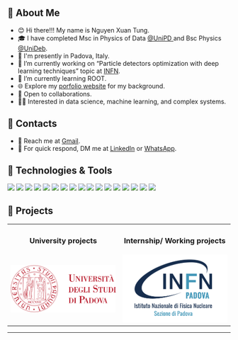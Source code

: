 ## 🚀 About Me

- 😊 Hi there!!! My name is Nguyen Xuan Tung.
- 🎓 I have completed Msc in Physics of Data <a href="https://www.unipd.it/en/educational-offer/master-s-degrees/school-of-science?tipo=LM&scuola=SC&ordinamento=2018&key=SC2443"> @UniPD </a> and Bsc Physics <a href="https://edu.unideb.hu/p/physics-bsc">@UniDeb</a>.
- 📍 I'm presently in Padova, Italy.
- 🔭 I’m currently working on “Particle detectors optimization with deep learning techniques” topic at [INFN](https://www.pd.infn.it/it/).
-  🌱 I’m currently learning ROOT.
- 🌐 Explore my [porfolio website](https://tungcg1906.github.io/NguyenXuanTung/) for my background.
- 🤝 Open to collaborations.
- 👨‍💻 Interested in data science,  machine learning, and complex systems.
 

## 📨 Contacts
- 📧 Reach me at [Gmail](mailto:tungcg1906@gmail.com).
- 📲 For quick respond, DM me at [LinkedIn](https://linkedin.com/in/tungnguyen1998) or [WhatsApp](https://wa.me/393518346577?text=Hello%20Tung).

## 🔧 Technologies & Tools

![](https://img.shields.io/badge/OS-Ubuntu-informational?style=flat&logo=Ubuntu&logoColor=white&color=bc422b)
![](https://img.shields.io/badge/OS-MacOs-informational?style=flat&logo=MacOs&logoColor=white&color=bc422b)
![](https://img.shields.io/badge/OS-Windows-informational?style=flat&logo=Windows&logoColor=white&color=bc422b)
![](https://img.shields.io/badge/Code-JavaScript-informational?style=flat&logo=javascript&logoColor=white&color=bc422b)
![](https://img.shields.io/badge/Code-HTML-informational?style=flat&logo=html5&logoColor=white&color=bc422b)
![](https://img.shields.io/badge/Code-C-informational?style=flat&logo=C&logoColor=white&color=bc422b)
![](https://img.shields.io/badge/Code-C++-informational?style=flat&logo=c%2B%2B&logoColor=white&color=bc422b)
![](https://img.shields.io/badge/Code-Python-informational?style=flat&logo=python&logoColor=white&color=bc422b)
![](https://img.shields.io/badge/Code-R-informational?style=flat&logo=R&logoColor=white&color=bc422b)
![](https://img.shields.io/badge/Code-MATLAB-informational?style=flat&logo=mathworks&logoColor=white&color=bc422b)
![](https://img.shields.io/badge/Shell-Bash-informational?style=flat&logo=gnu-bash&logoColor=white&color=bc422b)
![](https://img.shields.io/badge/Tools-Docker-informational?style=flat&logo=docker&logoColor=white&color=bc422b)
![](https://img.shields.io/badge/Tools-MySQL-informational?style=flat&logo=mysql&logoColor=white&color=bc422b)
![](https://img.shields.io/badge/Tools-Tableau-informational?style=flat&logo=Tableau&logoColor=white&color=bc422b)
![](https://img.shields.io/badge/Tools-Google%20Analytics-E37400?-informational?style=flat&logo=google%20analytics&logoColor=white&color=bc422b)
![](https://img.shields.io/badge/Cloud-AWS-informational?style=flat&logo=amazon-aws&logoColor=white&color=bc422b)
![](https://img.shields.io/badge/Cloud-GCP-informational?style=flat&logo=google-cloud&logoColor=white&color=bc422b)


## 📁 Projects

<div align="center">
  <table>
    <tr>
      <th><h3>University projects</h3></th>
      <th><h3>Internship/ Working projects</h3></th>
    </tr>
    <tr>
      <td width="50%" style="text-align: center;">
        <a href="https://github.com/stars/Tungcg1906/lists/university-projects">
          <div><img src="https://raw.githubusercontent.com/Tungcg1906/Tungcg1906/master/images/unipd-universita-di-padova.png" /></div>
        </a>
      </td>
      <td width="100%" style="text-align: center;">
        <a href="https://github.com/stars/Tungcg1906/lists/research-project">
          <div><img src="https://raw.githubusercontent.com/Tungcg1906/Tungcg1906/master/images/infn.png" /></div>
        </a>
      </td>
    </tr>
  </table>
  <hr />
  <h3></h3>
</div>







<!--
**Tungcg1906/Tungcg1906** is a ✨ _special_ ✨ repository because its `README.md` (this file) appears on your GitHub profile.
![Snake animation](https://github.com/GuillaumeFalourd/GuillaumeFalourd/blob/output/github-contribution-grid-snake.svg)
Here are some ideas to get you started:

- 🔭 I’m currently ...
- 🌱 I’m currently learning ...
- 👯 I’m looking to collaborate on ...
- 🤔 I’m looking for help with ...
- 💬 Ask me about ...
- 📫 How to reach me: ...
- 😄 Pronouns: ...
- ⚡ Fun fact: ...
-->
